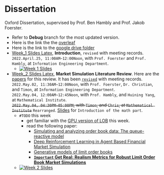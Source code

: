 # Dissertation
Oxford Dissertation, supervised by Prof. Ben Hambly and Prof. Jakob Foerster.


* Refer to **Debug** branch for the most updated version.
* Here is the link the the [overleaf](https://www.overleaf.com/8586558697psrwmhswmvyc)
* Here is the link to the [google drive folder](https://drive.google.com/drive/folders/1Ta5N33J8PjD9tZH2OyeXcnMtxd1vS-mT?usp=sharing)
* [Week_1 Slides Latex](https://www.overleaf.com/8586558697psrwmhswmvyc), **Introduction**, `revised` with meeting records. 
</br>`2022.April.25, 11:00AM~12:00Noon`, with `Prof. Foerster` and `Prof. Hambly`, at `Information Engineering Department`.
  * [![Week 1 Slides](https://github.com/KangOxford/Dissertation/blob/main/static/Snipaste_2022-05-01_17-09-15.png?raw=true)](https://drive.google.com/file/d/1gqLcS46IOkqJgZbIBukd3N5wH4IrHiGd/view?usp=sharing)
* [Week_2 Slides Latex](https://www.overleaf.com/9548188445gqpcppdvxbrf), **Market Simulation Literature Review**. Here are the [papers](https://drive.google.com/drive/folders/15qHlvRmFMd_oaMlqXxRFkLD64gnkAPcy?usp=sharing) for this review. It has been [`revised`](https://www.overleaf.com/9548188445gqpcppdvxbrf) with meeting records.
</br>`2022.May.02, 11:30AM~12:00Noon`, with `Prof. Foerster`, `Dr. Christian`, and `Timon`, at `Information Engineering Department`.
</br>`2022.May.04, 12:00AM~12:45Noon`, with `Prof. Hambly`, and `Huining Yang`, at `Mathematical Institute`.
</br>~~`2022.May.04, 04:30PM~05:00PM`, with `Timon`, and `Chris`, at `Mathematical Institute`~~ `Rearranged`. [Slides](https://www.overleaf.com/7776181439bdmxqpfsrsgp) for `Introduction of the math part`.
  * `#TODO` this week
      * get familiar with the [GPU version of LOB](https://github.com/KangOxford/Dissertation/blob/main/market%20sim.ipynb) this week.
      * read the following paper:
        * [Simulating and analyzing order book data: The queue-reactive model](https://drive.google.com/file/d/1rJd7TxzcZSoQipzNI9asJ_DwCUhqEVB4/view?usp=sharing)
        * [Deep Reinforcement Learning in Agent Based Financial Market Simulation](https://drive.google.com/file/d/1k8URGCP06wvm2J5Se7m11iq9KAkkqv0B/view?usp=sharing)
        * [Generative models of limit order books](https://drive.google.com/file/d/1_rxMUxZsnmNJG4ytfgnenvw0HTTy-P9D/view?usp=sharing)
        * **[`Important` Get Real: Realism Metrics for Robust Limit Order Book Market Simulations](https://drive.google.com/file/d/1QpmPRC4Wm32QfS8uvjhY66T0AQTSu6LM/view?usp=sharing)**
  * [![Week 2 Slides](https://github.com/KangOxford/Dissertation/blob/main/static/Snipaste_2022-05-02_05-45-57.png?raw=true)](https://drive.google.com/file/d/1dpWcKu6MEcqurQbWi0OFWNAgvPZWcq0M/view?usp=sharing)


